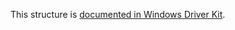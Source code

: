 This structure is [documented in Windows Driver Kit](https://learn.microsoft.com/en-us/windows-hardware/drivers/ddi/mountmgr/ns-mountmgr-_mountdev_name).
